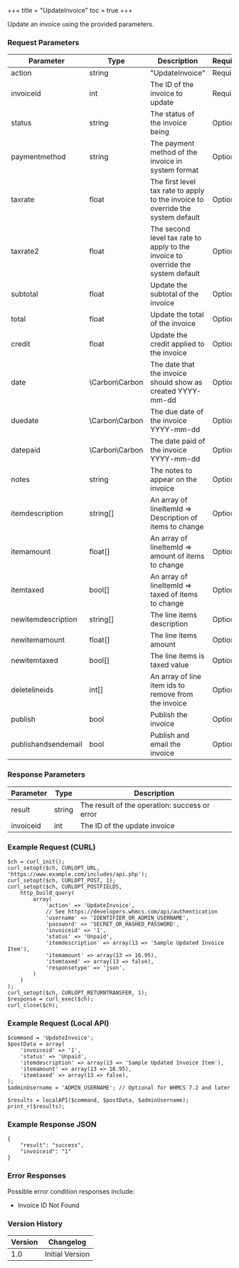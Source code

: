 +++
title = "UpdateInvoice"
toc = true
+++

Update an invoice using the provided parameters.

### Request Parameters

| Parameter | Type | Description | Required |
| --------- | ---- | ----------- | -------- |
| action | string | "UpdateInvoice" | Required |
| invoiceid | int | The ID of the invoice to update | Required |
| status | string | The status of the invoice being | Optional |
| paymentmethod | string | The payment method of the invoice in system format | Optional |
| taxrate | float | The first level tax rate to apply to the invoice to override the system default | Optional |
| taxrate2 | float | The second level tax rate to apply to the invoice to override the system default | Optional |
| subtotal | float | Update the subtotal of the invoice | Optional |
| total | float | Update the total of the invoice | Optional |
| credit | float | Update the credit applied to the invoice | Optional |
| date | \Carbon\Carbon | The date that the invoice should show as created YYYY-mm-dd | Optional |
| duedate | \Carbon\Carbon | The due date of the invoice YYYY-mm-dd | Optional |
| datepaid | \Carbon\Carbon | The date paid of the invoice YYYY-mm-dd | Optional |
| notes | string | The notes to appear on the invoice | Optional |
| itemdescription | string[] | An array of lineItemId => Description of items to change | Optional |
| itemamount | float[] | An array of lineItemId => amount of items to change | Optional |
| itemtaxed | bool[] | An array of lineItemId => taxed of items to change | Optional |
| newitemdescription | string[] | The line items description | Optional |
| newitemamount | float[] | The line items amount | Optional |
| newitemtaxed | bool[] | The line items is taxed value | Optional |
| deletelineids | int[] | An array of line item ids to remove from the invoice | Optional |
| publish | bool | Publish the invoice | Optional |
| publishandsendemail | bool | Publish and email the invoice | Optional |

### Response Parameters

| Parameter | Type | Description |
| --------- | ---- | ----------- |
| result | string | The result of the operation: success or error |
| invoiceid | int | The ID of the update invoice |


### Example Request (CURL)

```
$ch = curl_init();
curl_setopt($ch, CURLOPT_URL, 'https://www.example.com/includes/api.php');
curl_setopt($ch, CURLOPT_POST, 1);
curl_setopt($ch, CURLOPT_POSTFIELDS,
    http_build_query(
        array(
            'action' => 'UpdateInvoice',
            // See https://developers.whmcs.com/api/authentication
            'username' => 'IDENTIFIER_OR_ADMIN_USERNAME',
            'password' => 'SECRET_OR_HASHED_PASSWORD',
            'invoiceid' => '1',
            'status' => 'Unpaid',
            'itemdescription' => array(13 => 'Sample Updated Invoice Item'),
            'itemamount' => array(13 => 16.95),
            'itemtaxed' => array(13 => false),
            'responsetype' => 'json',
        )
    )
);
curl_setopt($ch, CURLOPT_RETURNTRANSFER, 1);
$response = curl_exec($ch);
curl_close($ch);
```


### Example Request (Local API)

```
$command = 'UpdateInvoice';
$postData = array(
    'invoiceid' => '1',
    'status' => 'Unpaid',
    'itemdescription' => array(13 => 'Sample Updated Invoice Item'),
    'itemamount' => array(13 => 16.95),
    'itemtaxed' => array(13 => false),
);
$adminUsername = 'ADMIN_USERNAME'; // Optional for WHMCS 7.2 and later

$results = localAPI($command, $postData, $adminUsername);
print_r($results);
```


### Example Response JSON

```
{
    "result": "success",
    "invoiceid": "1"
}
```


### Error Responses

Possible error condition responses include:

* Invoice ID Not Found


### Version History

| Version | Changelog |
| ------- | --------- |
| 1.0 | Initial Version |

